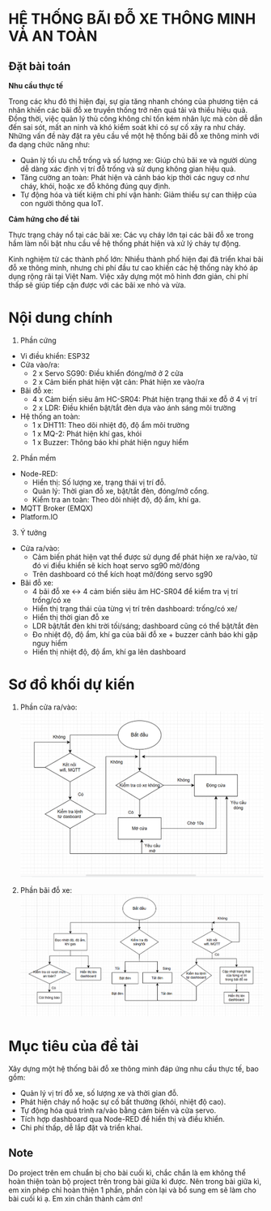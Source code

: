 # HỆ THỐNG BÃI ĐỖ XE THÔNG MINH VÀ AN TOÀN

## Đặt bài toán
__Nhu cầu thực tế__

Trong các khu đô thị hiện đại, sự gia tăng nhanh chóng của phương tiện cá nhân khiến các bãi đỗ xe truyền thống trở nên quá tải và thiếu hiệu quả. Đồng thời, việc quản lý thủ công không chỉ tốn kém nhân lực mà còn dễ dẫn đến sai sót, mất an ninh và khó kiểm soát khi có sự cố xảy ra như cháy. Những vấn đề này đặt ra yêu cầu về một hệ thống bãi đỗ xe thông minh với đa dạng chức năng như:
- Quản lý tối ưu chỗ trống và số lượng xe: Giúp chủ bãi xe và người dùng dễ dàng xác định vị trí đỗ trống và sử dụng không gian hiệu quả.
- Tăng cường an toàn: Phát hiện và cảnh báo kịp thời các nguy cơ như cháy, khói, hoặc xe đỗ không đúng quy định.
- Tự động hóa và tiết kiệm chi phí vận hành: Giảm thiểu sự can thiệp của con người thông qua IoT.

__Cảm hứng cho đề tài__

Thực trạng cháy nổ tại các bãi xe: Các vụ cháy lớn tại các bãi đỗ xe trong hầm làm nổi bật nhu cầu về hệ thống phát hiện và xử lý cháy tự động.

Kinh nghiệm từ các thành phố lớn: Nhiều thành phố hiện đại đã triển khai bãi đỗ xe thông minh, nhưng chi phí đầu tư cao khiến các hệ thống này khó áp dụng rộng rãi tại Việt Nam. Việc xây dựng một mô hình đơn giản, chi phí thấp sẽ giúp tiếp cận được với các bãi xe nhỏ và vừa.

# Nội dung chính

1. Phần cứng
- Vi điều khiển: ESP32
- Cửa vào/ra: 
    + 2 x Servo SG90: Điều khiển đóng/mở ở 2 cửa
    + 2 x Cảm biến phát hiện vật cản: Phát hiện xe vào/ra
- Bãi đỗ xe:
    + 4 x Cảm biến siêu âm HC-SR04: Phát hiện trạng thái xe đỗ ở 4 vị trí
    + 2 x LDR: Điều khiển bật/tắt đèn dựa vào ánh sáng môi trường
- Hệ thống an toàn: 
    + 1 x DHT11: Theo dõi nhiệt độ, độ ẩm môi trường
    + 1 x MQ-2: Phát hiện khí gas, khói
    + 1 x Buzzer: Thông báo khi phát hiện nguy hiểm

2. Phần mềm
- Node-RED:
    + Hiển thị: Số lượng xe, trạng thái vị trí đỗ.
    + Quản lý: Thời gian đỗ xe, bật/tắt đèn, đóng/mở cổng.
    + Kiểm tra an toàn: Theo dõi nhiệt độ, độ ẩm, khí ga.
- MQTT Broker (EMQX)
- Platform.IO

3. Ý tưởng
- Cửa ra/vào: 
    + Cảm biến phát hiện vạt thể được sử dụng để phát hiện xe ra/vào, từ đó vi điều khiển sẽ kích hoạt servo sg90 mở/đóng
	+ Trên dashboard có thể kích hoạt mở/đóng servo sg90
- Bãi đỗ xe: 
    + 4 bãi đỗ xe <-> 4 cảm biến siêu âm HC-SR04 để kiểm tra vị trí trống/có xe
	+ Hiển thị trạng thái của từng vị trí trên dashboard: trống/có xe/ 
	+ Hiển thị thời gian đỗ xe
	+ LDR bật/tắt đèn khi trời tối/sáng; dashboard cũng có thể bật/tắt đèn
	+ Đo nhiệt độ, độ ẩm, khí ga của bãi đỗ xe + buzzer cảnh báo khi gặp nguy hiểm
	+ Hiển thị nhiệt độ, độ ẩm, khí ga lên dashboard

# Sơ đồ khối dự kiến
1. Phần cửa ra/vào:
![Hình 0](./images/1.png)

2. Phần bãi đỗ xe:
![Hình 1](./images/2.png)

# Mục tiêu của đề tài

Xây dựng một hệ thống bãi đỗ xe thông minh đáp ứng nhu cầu thực tế, bao gồm:
- Quản lý vị trí đỗ xe, số lượng xe và thời gian đỗ.
- Phát hiện cháy nổ hoặc sự cố bất thường (khói, nhiệt độ cao).
- Tự động hóa quá trình ra/vào bằng cảm biến và cửa servo.
- Tích hợp dashboard qua Node-RED để hiển thị và điều khiển.
- Chi phí thấp, dễ lắp đặt và triển khai.

## Note
Do project trên em chuẩn bị cho bài cuối kì, chắc chắn là em không thể hoàn thiện toàn bộ project trên trong bài giữa kì được. Nên trong bài giữa kì, em xin phép chỉ hoàn thiện 1 phần, phần còn lại và bổ sung em sẽ làm cho bài cuối kì ạ.
Em xin chân thành cảm ơn!